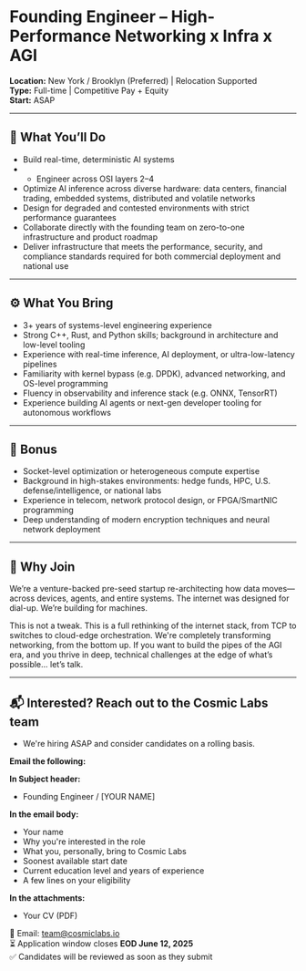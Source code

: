 # Founding Engineer – High-Performance Networking x Infra x AGI
**Location:** New York / Brooklyn (Preferred) | Relocation Supported  
**Type:** Full-time | Competitive Pay + Equity  
**Start:** ASAP  

---

## 🧠 What You’ll Do  
- Build real-time, deterministic AI systems
- - Engineer across OSI layers 2–4
- Optimize AI inference across diverse hardware: data centers, financial trading, embedded systems, distributed and volatile networks  
- Design for degraded and contested environments with strict performance guarantees  
- Collaborate directly with the founding team on zero-to-one infrastructure and product roadmap  
- Deliver infrastructure that meets the performance, security, and compliance standards required for both commercial deployment and national use  

---

## ⚙️ What You Bring  
- 3+ years of systems-level engineering experience  
- Strong C++, Rust, and Python skills; background in architecture and low-level tooling  
- Experience with real-time inference, AI deployment, or ultra-low-latency pipelines  
- Familiarity with kernel bypass (e.g. DPDK), advanced networking, and OS-level programming  
- Fluency in observability and inference stack (e.g. ONNX, TensorRT)  
- Experience building AI agents or next-gen developer tooling for autonomous workflows  

---

## 🧩 Bonus  
- Socket-level optimization or heterogeneous compute expertise  
- Background in high-stakes environments: hedge funds, HPC, U.S. defense/intelligence, or national labs  
- Experience in telecom, network protocol design, or FPGA/SmartNIC programming  
- Deep understanding of modern encryption techniques and neural network deployment  

---

## 🚀 Why Join  
We’re a venture-backed pre-seed startup re-architecting how data moves—across devices, agents, and entire systems. The internet was designed for dial-up. We’re building for machines.

This is not a tweak. This is a full rethinking of the internet stack, from TCP to switches to cloud-edge orchestration. We're completely transforming networking, from the bottom up. If you want to build the pipes of the AGI era, and you thrive in deep, technical challenges at the edge of what’s possible... let’s talk.

---
## 📬 Interested? Reach out to the Cosmic Labs team
- We're hiring ASAP and consider candidates on a rolling basis. 

**Email the following:**

**In Subject header:**
- Founding Engineer / [YOUR NAME]

**In the email body:**
- Your name  
- Why you're interested in the role
- What you, personally, bring to Cosmic Labs
- Soonest available start date  
- Current education level and years of experience
- A few lines on your eligibility  

**In the attachments:**
- Your CV (PDF)  

📩 Email: [team@cosmiclabs.io](mailto:team@cosmiclabs.io)  
⏳ Application window closes **EOD June 12, 2025**  
✅ Candidates will be reviewed as soon as they submit  
